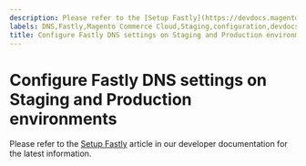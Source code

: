 ```yaml
---
description: Please refer to the [Setup Fastly](https://devdocs.magento.com/cloud/cdn/configure-fastly.html) article in our developer documentation for the latest information.
labels: DNS,Fastly,Magento Commerce Cloud,Staging,configuration,devdocs,how to,production,setup
title: Configure Fastly DNS settings on Staging and Production environments
---
```


# Configure Fastly DNS settings on Staging and Production environments

Please refer to the [Setup Fastly](https://devdocs.magento.com/cloud/cdn/configure-fastly.html) article in our developer documentation for the latest information.